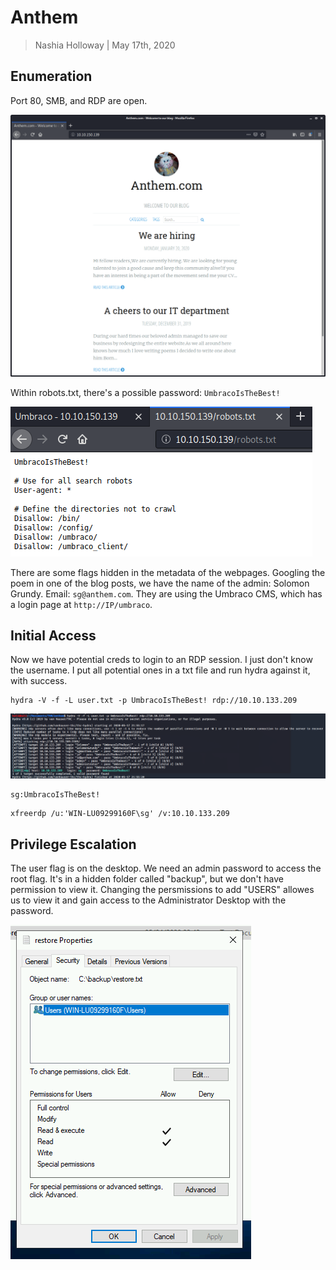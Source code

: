 # Anthem

> Nashia Holloway | May 17th, 2020

## Enumeration

Port 80, SMB, and RDP are open.

![](web.png)

Within robots.txt, there's a possible password: `UmbracoIsTheBest!`

![](robots.png)

There are some flags hidden in the metadata of the webpages. Googling the poem in one of the blog posts, we have the name of the admin: Solomon Grundy. Email: `sg@anthem.com`. They are using the Umbraco CMS, which has a login page at `http://IP/umbraco`.

## Initial Access

Now we have potential creds to login to an RDP session. I just don't know the username. I put all potential ones in a txt file and run hydra against it, with success.

```
hydra -V -f -L user.txt -p UmbracoIsTheBest! rdp://10.10.133.209
```

![](hydra.png)

```
sg:UmbracoIsTheBest!
```

```
xfreerdp /u:'WIN-LU09299160F\sg' /v:10.10.133.209
```
## Privilege Escalation

The user flag is on the desktop. We need an admin password to access the root flag. It's in a hidden folder called "backup", but we don't have permission to view it. Changing the persmissions to add "USERS" allowes us to view it and gain access to the Administrator Desktop with the password.

![](root.png)

